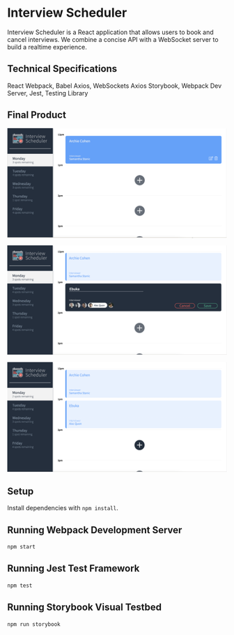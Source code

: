 # Interview Scheduler

Interview Scheduler is a React application that allows users to book and cancel interviews. We combine a concise API with a WebSocket server to build a realtime experience.

## Technical Specifications
React
Webpack, Babel
Axios, WebSockets
Axios
Storybook, Webpack Dev Server, Jest, Testing Library

## Final Product

!["Monday's Interviews"](https://github.com/EbukaMoneme/scheduler/blob/master/docs/Mondays-Interviews.png?raw=true)

!["New Interview"](https://github.com/EbukaMoneme/scheduler/blob/master/docs/New-Interview.png?raw=true)

!["Updated Interviews"](https://github.com/EbukaMoneme/scheduler/blob/master/docs/Updated-Interviews.png?raw=true)

## Setup

Install dependencies with `npm install`.

## Running Webpack Development Server

```sh
npm start
```

## Running Jest Test Framework

```sh
npm test
```

## Running Storybook Visual Testbed

```sh
npm run storybook
```
